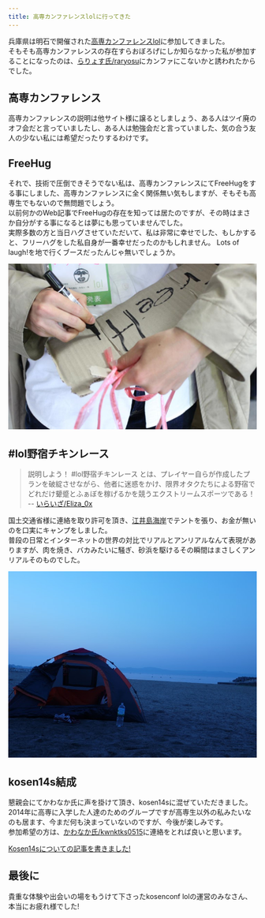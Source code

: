 ```yaml
---
title: 高専カンファレンスlolに行ってきた
---
```


兵庫県は明石で開催された[高専カンファレンスlol](http://kosenconf.me/)に参加してきました。  
そもそも高専カンファレンスの存在すらおぼろげにしか知らなかった私が参加することになったのは、[らりょす氏/raryosu](https://twitter.com/raryosu)にカンファにこないかと誘われたからでした。  

## 高専カンファレンス
  
高専カンファレンスの説明は他サイト様に譲るとしましょう、ある人はツイ廃のオフ会だと言っていましたし、ある人は勉強会だと言っていました、気の合う友人の少ない私には希望だったりするわけです。  
  
## FreeHug
  
それで、技術で圧倒できそうでない私は、高専カンファレンスにてFreeHugをする事にしました、高専カンファレンスに全く関係無い気もしますが、そもそも高専生でもないので無問題でしょう。  
以前何かのWeb記事でFreeHugの存在を知っては居たのですが、その時はまさか自分がする事になるとは夢にも思っていませんでした。  
実際多数の方と当日ハグさせていただいて、私は非常に幸せでした、もしかすると、フリーハグをした私自身が一番幸せだったのかもしれません。
Lots of laugh!を地で行くブースだったんじゃ無いでしょうか。  

![](../images/FreeHug.jpg)

## #lol野宿チキンレース
  
> 説明しよう！ #lol野宿チキンレース とは、プレイヤー自らが作成したプランを破綻させながら、他者に迷惑をかけ、限界オタクたちによる野宿でどれだけ顰蹙とふぁぼを稼げるかを競うエクストリームスポーツである！  
> -- [いらいざ/Eliza_0x](https://twitter.com/Eliza_0x/status/726199384812060672)

国土交通省様に連絡を取り許可を頂き、[江井島海岸](http://www.yokoso-akashi.jp/play/%E6%B5%B7%E3%83%BB%E6%B5%B7%E5%B2%B8/39)でテントを張り、お金が無いのを口実にキャンプをしました。  
普段の日常とインターネットの世界の対比でリアルとアンリアルなんて表現がありますが、肉を焼き、バカみたいに騒ぎ、砂浜を駆けるその瞬間はまさしくアンリアルそのものでした。  

![](../images/lol_camp.jpg)

## kosen14s結成
  
懇親会にてかわなか氏に声を掛けて頂き、kosen14sに混ぜていただきました。  
2014年に高専に入学した人達のためのグループですが高専生以外の私みたいなのも居ます、今まだ何も決まっていないのですが、今後が楽しみです。  
参加希望の方は、[かわなか氏/kwnktks0515](https://twitter.com/kwnktks0515)に連絡をとれば良いと思います。  
  
[Kosen14sについての記事を書きました!](./2016-05-04-kosen14s.html)

## 最後に
  
貴重な体験や出会いの場をもうけて下さったkosenconf lolの運営のみなさん、本当にお疲れ様でした!
